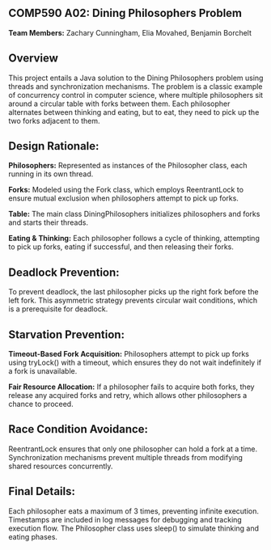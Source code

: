 ## COMP590 A02: Dining Philosophers Problem

**Team Members:** Zachary Cunningham, Elia Movahed, Benjamin Borchelt

## Overview

This project entails a Java solution to the Dining Philosophers problem using threads and synchronization mechanisms. The problem is a classic example of concurrency control in computer science, where multiple philosophers sit around a circular table with forks between them. Each philosopher alternates between thinking and eating, but to eat, they need to pick up the two forks adjacent to them.

## Design Rationale:

**Philosophers:** Represented as instances of the Philosopher class, each running in its own thread.

**Forks:** Modeled using the Fork class, which employs ReentrantLock to ensure mutual exclusion when philosophers attempt to pick up forks.

**Table:** The main class DiningPhilosophers initializes philosophers and forks and starts their threads.

**Eating & Thinking:** Each philosopher follows a cycle of thinking, attempting to pick up forks, eating if successful, and then releasing their forks.

## Deadlock Prevention:

To prevent deadlock, the last philosopher picks up the right fork before the left fork. This asymmetric strategy prevents circular wait conditions, which is a prerequisite for deadlock.

## Starvation Prevention:

**Timeout-Based Fork Acquisition:** Philosophers attempt to pick up forks using tryLock() with a timeout, which ensures they do not wait indefinitely if a fork is unavailable.

**Fair Resource Allocation:** If a philosopher fails to acquire both forks, they release any acquired forks and retry, which allows other philosophers a chance to proceed.

## Race Condition Avoidance:

ReentrantLock ensures that only one philosopher can hold a fork at a time.
Synchronization mechanisms prevent multiple threads from modifying shared resources concurrently.

## Final Details:

Each philosopher eats a maximum of 3 times, preventing infinite execution.
Timestamps are included in log messages for debugging and tracking execution flow.
The Philosopher class uses sleep() to simulate thinking and eating phases.